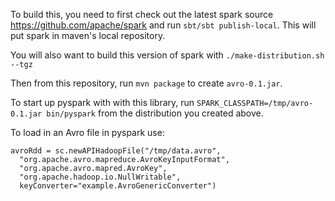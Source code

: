 
To build this, you need to first check out the latest spark source https://github.com/apache/spark and run `sbt/sbt publish-local`. This will put spark in maven's local repository.

You will also want to build this version of spark with `./make-distribution.sh --tgz`

Then from this repository, run `mvn package` to create `avro-0.1.jar`.

To start up pyspark with with this library, run `SPARK_CLASSPATH=/tmp/avro-0.1.jar bin/pyspark` from the distribution you created above.

To load in an Avro file in pyspark use:

    avroRdd = sc.newAPIHadoopFile("/tmp/data.avro", 
      "org.apache.avro.mapreduce.AvroKeyInputFormat", 
      "org.apache.avro.mapred.AvroKey", 
      "org.apache.hadoop.io.NullWritable",
      keyConverter="example.AvroGenericConverter")
